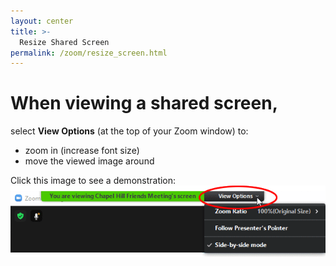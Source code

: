 ```yaml
---
layout: center
title: >-
  Resize Shared Screen
permalink: /zoom/resize_screen.html
---
```


# When viewing a shared screen,

select <strong>View Options</strong> (at the top of your Zoom window) to:

<ul>
  <li>
    zoom in (increase font size)
  </li>
  <li>
    move the viewed image around
  </li>
</ul>
Click this image to see a demonstration:
<a href="/assets/images/zoom/resize_animation.gif" target="_self">
<img class="img-fluid" src="/assets/images/zoom/resize_screen.gif" />
</a>
